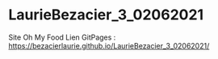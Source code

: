 # LaurieBezacier_3_02062021
Site Oh My Food
Lien GitPages : https://bezacierlaurie.github.io/LaurieBezacier_3_02062021/
